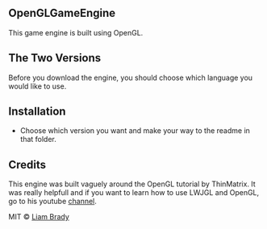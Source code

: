 ## OpenGLGameEngine
This game engine is built using OpenGL.

## The Two Versions
Before you download the engine, you should choose which language you would like to use.

## Installation
- Choose which version you want and make your way to the readme in that folder.

## Credits
This engine was built vaguely around the OpenGL tutorial by ThinMatrix. It was really helpfull and if you want to learn how to use LWJGL and OpenGL, go to his youtube [channel](https://www.youtube.com/user/ThinMatrix).

MIT © [Liam Brady]()
